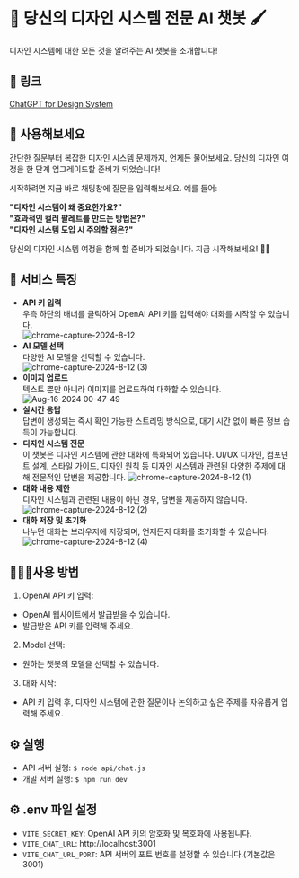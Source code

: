 # 🎨 당신의 디자인 시스템 전문 AI 챗봇 🖌
디자인 시스템에 대한 모든 것을 알려주는 AI 챗봇을 소개합니다!

## 🔗 링크
[ChatGPT for Design System](https://chat-gpt-for-design-system-plugin.vercel.app/)

## 🚀 사용해보세요
간단한 질문부터 복잡한 디자인 시스템 문제까지, 언제든 물어보세요. 당신의 디자인 여정을 한 단계 업그레이드할 준비가 되었습니다! 

시작하려면 지금 바로 채팅창에 질문을 입력해보세요. 예를 들어: 

**"디자인 시스템이 왜 중요한가요?"**  
**"효과적인 컬러 팔레트를 만드는 방법은?"**  
**"디자인 시스템 도입 시 주의할 점은?"**

당신의 디자인 시스템 여정을 함께 할 준비가 되었습니다. 지금 시작해보세요! 🎨✨


## 🌟 서비스 특징
- **API 키 입력**  
  우측 하단의 배너를 클릭하여 OpenAI API 키를 입력해야 대화를 시작할 수 있습니다.    
    ![chrome-capture-2024-8-12](https://github.com/user-attachments/assets/5a4302e2-bbfe-4260-943c-c65777cf83e2)
- **AI 모델 선택**  
  다양한 AI 모델을 선택할 수 있습니다.    
    ![chrome-capture-2024-8-12 (3)](https://github.com/user-attachments/assets/2d5c81e6-ba0b-4471-a5df-3a2f029c406d)
- **이미지 업로드**  
  텍스트 뿐만 아니라 이미지를 업로드하여 대화할 수 있습니다.
  ![Aug-16-2024 00-47-49](https://github.com/user-attachments/assets/83d346f3-c4e0-4199-b8de-6ebed338e1f9)
- **실시간 응답**  
  답변이 생성되는 즉시 확인 가능한 스트리밍 방식으로, 대기 시간 없이 빠른 정보 습득이 가능합니다.
- **디자인 시스템 전문**  
  이 챗봇은 디자인 시스템에 관한 대화에 특화되어 있습니다. UI/UX 디자인, 컴포넌트 설계, 스타일 가이드, 디자인 원칙 등 디자인 시스템과 관련된 다양한 주제에 대해 전문적인 답변을 제공합니다.
  ![chrome-capture-2024-8-12 (1)](https://github.com/user-attachments/assets/b42a4bd4-8af6-422c-82b3-9f69e6be2f8f)
- **대화 내용 제한**  
   디자인 시스템과 관련된 내용이 아닌 경우, 답변을 제공하지 않습니다.    
  ![chrome-capture-2024-8-12 (2)](https://github.com/user-attachments/assets/672d89e2-c0fb-4caf-9ea2-04fd1fdef16b)
- **대화 저장 및 초기화**  
   나누던 대화는 브라우저에 저장되며, 언제든지 대화를 초기화할 수 있습니다.    
  ![chrome-capture-2024-8-12 (4)](https://github.com/user-attachments/assets/90349205-be3d-48c9-b331-d2445fb39512)

## 👩🏻‍💻사용 방법
1. OpenAI API 키 입력:
- OpenAI 웹사이트에서 발급받을 수 있습니다.
- 발급받은 API 키를 입력해 주세요.
2. Model 선택:
- 원하는 챗봇의 모델을 선택할 수 있습니다.
3. 대화 시작:
- API 키 입력 후, 디자인 시스템에 관한 질문이나 논의하고 싶은 주제를 자유롭게 입력해 주세요.

## ⚙️ 실행
- API 서버 실행: `$ node api/chat.js`
- 개발 서버 실행: `$ npm run dev`

## ⚙️ .env 파일 설정
- `VITE_SECRET_KEY`: OpenAI API 키의 암호화 및 복호화에 사용됩니다.
- `VITE_CHAT_URL`: http://localhost:3001
- `VITE_CHAT_URL_PORT`: API 서버의 포트 번호를 설정할 수 있습니다.(기본값은 3001)

